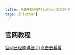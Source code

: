 ```yaml
---
title: 从0开始搭建Flutter工程环境
tags: [Flutter]
---
```


## 官网教程

[官网已经够详细了(点击去看看](https://docs.flutter.dev/get-started/install)
